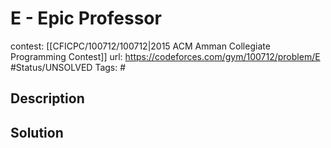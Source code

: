 # E - Epic Professor

contest: [[CFICPC/100712/100712|2015 ACM Amman Collegiate Programming Contest]]
url: https://codeforces.com/gym/100712/problem/E
#Status/UNSOLVED
Tags: #

## Description

## Solution


